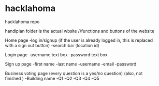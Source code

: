
# hacklahoma
hacklahoma repo

<NOTE> handiplan folder is the actual wbsite
//functions and buttons of the website 

Home page
-log in/signup (if the user is already logged in, this is replaced with a sign out button)
-search bar (location id)

Login page 
-username text box
-password text box

Sign up page
-first name
-last name
-username
-email
-password

Business voting page (every question is a yes/no question) 
(also, not finished )
-Building name
-Q1
-Q2
-Q3
-Q4
-Q5




